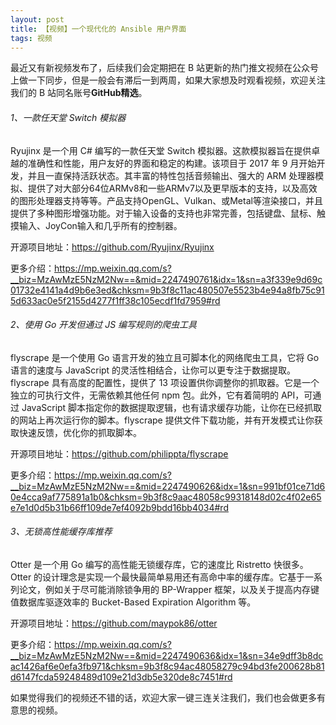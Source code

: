 ```yaml
---
layout: post
title: 【视频】一个现代化的 Ansible 用户界面
tags: 视频
---
```


最近又有新视频发布了，后续我们会定期把在 B 站更新的热门推文视频在公众号上做一下同步，但是一般会有滞后一到两周，如果大家想及时观看视频，欢迎关注我们的 B 站同名账号**GitHub精选**。

######  1、一款任天堂 Switch 模拟器

Ryujinx 是一个用 C# 编写的一款任天堂 Switch 模拟器。这款模拟器旨在提供卓越的准确性和性能，用户友好的界面和稳定的构建。该项目于 2017 年 9 月开始开发，并且一直保持活跃状态。其丰富的特性包括音频输出、强大的 ARM 处理器模拟、提供了对大部分64位ARMv8和一些ARMv7以及更早版本的支持，以及高效的图形处理器支持等等。产品支持OpenGL、Vulkan、或Metal等渲染接口，并且提供了多种图形增强功能。对于输入设备的支持也非常完善，包括键盘、鼠标、触摸输入、JoyCon输入和几乎所有的控制器。

开源项目地址：https://github.com/Ryujinx/Ryujinx

更多介绍：https://mp.weixin.qq.com/s?__biz=MzAwMzE5NzM2Nw==&mid=2247490761&idx=1&sn=a3f339e9d69c01732e4141a4d9b6e3ed&chksm=9b3f8c11ac480507e5523b4e94a8fb75c915d633ac0e5f2155d4277f1ff38c105ecdf1fd7959#rd

###### 2、使用 Go 开发但通过 JS 编写规则的爬虫工具

flyscrape 是一个使用 Go 语言开发的独立且可脚本化的网络爬虫工具，它将 Go 语言的速度与 JavaScript 的灵活性相结合，让你可以更专注于数据提取。flyscrape 具有高度的配置性，提供了 13 项设置供你调整你的抓取器。它是一个独立的可执行文件，无需依赖其他任何 npm 包。此外，它有着简明的 API，可通过 JavaScript 脚本指定你的数据提取逻辑，也有请求缓存功能，让你在已经抓取的网站上再次运行你的脚本。flyscrape 提供文件下载功能，并有开发模式让你获取快速反馈，优化你的抓取脚本。

开源项目地址：https://github.com/philippta/flyscrape

更多介绍：https://mp.weixin.qq.com/s?__biz=MzAwMzE5NzM2Nw==&mid=2247490626&idx=1&sn=991bf01ce71d60e4cca9af775891a1b0&chksm=9b3f8c9aac48058c99318148d02c4f02e65e7e1d0d5b31b66ff109de7ef4092b9bdd16bb4034#rd

###### 3、无锁高性能缓存库推荐

Otter 是一个用 Go 编写的高性能无锁缓存库，它的速度比 Ristretto 快很多。Otter 的设计理念是实现一个最快最简单易用还有高命中率的缓存库。它基于一系列论文，例如关于尽可能消除锁争用的 BP-Wrapper 框架，以及关于提高内存键值数据库驱逐效率的 Bucket-Based Expiration Algorithm 等。

开源项目地址：https://github.com/maypok86/otter

更多介绍：https://mp.weixin.qq.com/s?__biz=MzAwMzE5NzM2Nw==&mid=2247490636&idx=1&sn=34e9dff3b8dcac1426af6e0efa3fb971&chksm=9b3f8c94ac48058279c94bd3fe200628b81d6147fcda59248489d109e21d3db5e320de8c7451#rd

如果觉得我们的视频还不错的话，欢迎大家一键三连关注我们，我们也会做更多有意思的视频。
